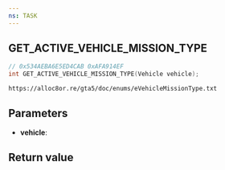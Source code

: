 ```yaml
---
ns: TASK
---
```

## GET_ACTIVE_VEHICLE_MISSION_TYPE

```c
// 0x534AEBA6E5ED4CAB 0xAFA914EF
int GET_ACTIVE_VEHICLE_MISSION_TYPE(Vehicle vehicle);
```

```
https://alloc8or.re/gta5/doc/enums/eVehicleMissionType.txt
```

## Parameters
* **vehicle**: 

## Return value
